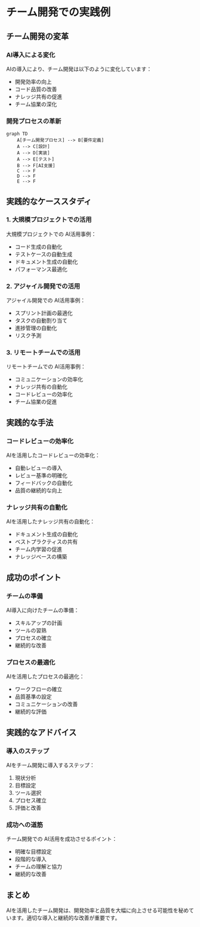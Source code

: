 # チーム開発での実践例

## チーム開発の変革

### AI導入による変化

AIの導入により、チーム開発は以下のように変化しています：

- 開発効率の向上
- コード品質の改善
- ナレッジ共有の促進
- チーム協業の深化

### 開発プロセスの革新

```mermaid
graph TD
    A[チーム開発プロセス] --> B[要件定義]
    A --> C[設計]
    A --> D[実装]
    A --> E[テスト]
    B --> F[AI支援]
    C --> F
    D --> F
    E --> F
```

## 実践的なケーススタディ

### 1. 大規模プロジェクトでの活用

大規模プロジェクトでの AI活用事例：

- コード生成の自動化
- テストケースの自動生成
- ドキュメント生成の自動化
- パフォーマンス最適化

### 2. アジャイル開発での活用

アジャイル開発での AI活用事例：

- スプリント計画の最適化
- タスクの自動割り当て
- 進捗管理の自動化
- リスク予測

### 3. リモートチームでの活用

リモートチームでの AI活用事例：

- コミュニケーションの効率化
- ナレッジ共有の自動化
- コードレビューの効率化
- チーム協業の促進

## 実践的な手法

### コードレビューの効率化

AIを活用したコードレビューの効率化：

- 自動レビューの導入
- レビュー基準の明確化
- フィードバックの自動化
- 品質の継続的な向上

### ナレッジ共有の自動化

AIを活用したナレッジ共有の自動化：

- ドキュメント生成の自動化
- ベストプラクティスの共有
- チーム内学習の促進
- ナレッジベースの構築

## 成功のポイント

### チームの準備

AI導入に向けたチームの準備：

- スキルアップの計画
- ツールの習熟
- プロセスの確立
- 継続的な改善

### プロセスの最適化

AIを活用したプロセスの最適化：

- ワークフローの確立
- 品質基準の設定
- コミュニケーションの改善
- 継続的な評価

## 実践的なアドバイス

### 導入のステップ

AIをチーム開発に導入するステップ：

1. 現状分析
2. 目標設定
3. ツール選択
4. プロセス確立
5. 評価と改善

### 成功への道筋

チーム開発での AI活用を成功させるポイント：

- 明確な目標設定
- 段階的な導入
- チームの理解と協力
- 継続的な改善

## まとめ

AIを活用したチーム開発は、開発効率と品質を大幅に向上させる可能性を秘めています。適切な導入と継続的な改善が重要です。
